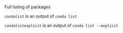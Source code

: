 Full listing of packages 

`condalist` is an output of `conda list`

`condalistexplicit` is an output of `conda list --explicit`
